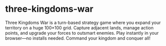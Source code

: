 # three-kingdoms-war
Three Kingdoms War is a turn-based strategy game where you expand your territory on a huge 100×100 grid. Capture adjacent lands, manage action points, and upgrade your forces to outsmart enemies. Play instantly in your browser—no installs needed. Command your kingdom and conquer all!

